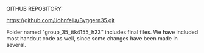 GITHUB REPOSITORY:

https://github.com/Johnfella/Byggern35.git

Folder named "group_35_ttk4155_h23" includes final files.
We have included most handout code as well, since some changes have been made in several.
